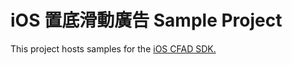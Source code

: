 # iOS 置底滑動廣告 Sample Project
This project hosts samples for the [iOS CFAD SDK.](https://cdn.holmesmind.com/sdk/iOS-AdBottomScrollView.html)

